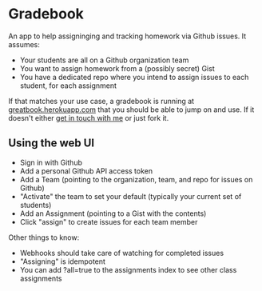 # Gradebook

An app to help assigninging and tracking homework via Github issues. It assumes:

* Your students are all on a Github organization team
* You want to assign homework from a (possibly secret) Gist
* You have a dedicated repo where you intend to assign issues to each student, for each assignment

If that matches your use case, a gradebook is running at [greatbook.herokuapp.com](http://greatbook.herokuapp.com) that you should be able to jump on and use. If it doesn't either [get in touch with me](mailto:james@theironyard.com) or just fork it.

## Using the web UI

* Sign in with Github
* Add a personal Github API access token
* Add a Team (pointing to the organization, team, and repo for issues on Github)
* "Activate" the team to set your default (typically your current set of students)
* Add an Assignment (pointing to a Gist with the contents)
* Click "assign" to create issues for each team member

Other things to know:

* Webhooks should take care of watching for completed issues
* "Assigning" is idempotent
* You can add ?all=true to the assignments index to see other class assignments
